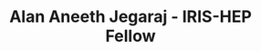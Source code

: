 ---
permalink: /fellows/AlanAneethJegaraj.html
layout: fellow
pagetype: fellow
active: false
title: Alan Aneeth Jegaraj - IRIS-HEP Fellow
fellow-name: Alan Aneeth Jegaraj
project_title: Matrix Factorization for Primary Vertex Reconstruction in LHCb
focus-area: ia
dates:
  start: 2020-06-01
  end: 2020-08-31
photo: /assets/images/team/fellows-2020/Alan-AneethJegaraj.jpeg
institution: University of Cincinnati
website:
e-mail: aneethaj@mail.uc.edu
mentors:
- Gowtham Atluri (Asst. Professor, Dept. EECS, UC)
- Mike Sokoloff (Professor, Dept. Physics, UC)
project_goal: >
  The Large Hadron Collider beauty detector (LHCb) aims to answer the question “Why
  is matter more prevalent than anti-matter in the         observable Universe” by
  studying beauty/bottom quarks (b-quarks) and their anti-matter counterpart (b anti-quarks)
  which were abundant at the time after Big-Bang. The LHCb detector is expected to
  produce 4Tb/sec of data when it starts running in 2021 after the LS2 maintenance
  is completed. This calls for efficient track and primary vertex (PV) reconstruction
  algorithms to analyze data effectively within a practical time frame using relatively
  low powered computers. This project aims to develop a python workflow to test the
  viability of matrix factorization for PV identification, specifically Matrix tri-factorization
  with orthogonality constraints.

proposal: /assets/pdf/fellows-2020/Fellow-Alan-AneethJegaraj-Proposal.pdf
presentations:
- title: Matrix Factorization for PV finding in LHCb
  date: 2020-10-05
  url: https://indico.cern.ch/event/946431/contributions/3976996/attachments/2115968/3560329/Jegaraj-Fellowship-Presentation_2020.pdf
  meeting: IRIS-HEP Topical Meetings
  meetingurl: https://indico.cern.ch/event/946431/
  recordingurl: https://www.youtube.com/watch?v=6gCp1BwQHdg
  focus-area: ia
current_status: >
  <strong>September 2022</strong> - Undergraduate Research Assistant at University of Cincinnati

github-username: alanjoshua

linkedin-profile: https://www.linkedin.com/in/alan-joshua-aneeth-jegaraj
---